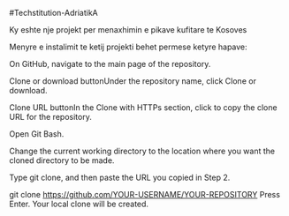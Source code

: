 #Techstitution-AdriatikA


Ky eshte nje projekt per menaxhimin e pikave kufitare te Kosoves

Menyre e instalimit te ketij projekti behet permese ketyre hapave:

On GitHub, navigate to the main page of the repository.

Clone or download buttonUnder the repository name, click Clone or download.

Clone URL buttonIn the Clone with HTTPs section, click to copy the clone URL for the repository.

Open Git Bash.

Change the current working directory to the location where you want the cloned directory to be made.

Type git clone, and then paste the URL you copied in Step 2.

git clone https://github.com/YOUR-USERNAME/YOUR-REPOSITORY Press Enter. Your local clone will be created.